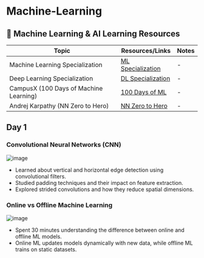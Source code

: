 # Machine-Learning


## 📌 Machine Learning & AI Learning Resources  

| Topic                                       | Resources/Links                                       | Notes |
|---------------------------------------------|------------------------------------------------------|-------|
| Machine Learning Specialization             | [ML Specialization](https://www.coursera.org/specializations/machine-learning-introduction) | -     |
| Deep Learning Specialization                | [DL Specialization](https://www.coursera.org/specializations/deep-learning) | -     |
| CampusX (100 Days of Machine Learning)      | [100 Days of ML](https://campusx.in/) | -     |
| Andrej Karpathy (NN Zero to Hero)           | [NN Zero to Hero](https://karpathy.ai/neural-networks-zero-to-hero) | -     |



## Day 1

### Convolutional Neural Networks (CNN)

![image](https://github.com/user-attachments/assets/ee66db02-8d5f-4af1-8e99-9f5bbd173aab)

- Learned about vertical and horizontal edge detection using convolutional filters.
- Studied padding techniques and their impact on feature extraction.
- Explored strided convolutions and how they reduce spatial dimensions.

### Online vs Offline Machine Learning

![image](https://github.com/user-attachments/assets/d269729c-e22d-4ded-a340-35c88f44b280)


- Spent 30 minutes understanding the difference between online and offline ML models.
- Online ML updates models dynamically with new data, while offline ML trains on static datasets.
